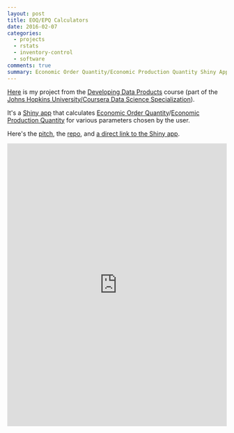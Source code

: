 ```yaml
---
layout: post
title: EOQ/EPQ Calculators
date: 2016-02-07
categories:
  - projects
  - rstats
  - inventory-control
  - software
comments: true
summary: Economic Order Quantity/Economic Production Quantity Shiny App
---
```


[Here](#shiny) is my project from the [Developing Data Products](https://www.coursera.org/learn/data-products) course 
(part of the [Johns Hopkins University/Coursera Data Science Specialization](https://s.mylesandmyles.info/blog/2015/01/22/data-science-specialization/)).

It's a [Shiny app](https://shiny.rstudio.com/) that calculates [Economic Order Quantity](https://en.wikipedia.org/wiki/Economic_order_quantity)/[Economic Production Quantity](https://en.wikipedia.org/wiki/Economic_production_quantity) for various parameters chosen by the user.

Here's the [pitch](https://s.mylesandmyles.info/eoq-epq/), the [repo](https://github.com/scumdogsteev/eoq-epq), and [a direct link to the Shiny app](https://scumdogsteev.shinyapps.io/eoq-epq/).

<script type="text/javascript" language="javascript"> 
$('.myIframe').css('height', $(window).height()+'px');
</script>

<a name="shiny"></a>
<iframe src="https://scumdogsteev.shinyapps.io/eoq-epq/" style="border:none;" width="100%" height="650"></iframe>